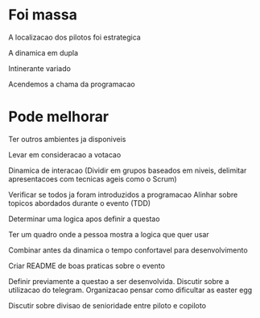# Foi massa

A localizacao dos pilotos foi estrategica

A dinamica em dupla 

Intinerante variado 

Acendemos a chama da programacao

# Pode melhorar

Ter outros ambientes ja disponiveis

Levar em consideracao a votacao

Dinamica de interacao (Dividir em grupos baseados em niveis, delimitar apresentacoes com tecnicas ageis como o Scrum)

Verificar se todos ja foram introduzidos a programacao
Alinhar sobre topicos abordados durante o evento (TDD)

Determinar uma logica apos definir a questao

Ter um quadro onde a pessoa mostra a logica que quer usar 

Combinar antes da dinamica o tempo confortavel para desenvolvimento

Criar README de boas praticas sobre o evento

Definir previamente a questao a ser desenvolvida. Discutir sobre a utilizacao do telegram. 
Organizacao pensar como dificultar as easter egg


Discutir sobre divisao de senioridade entre piloto e copiloto



